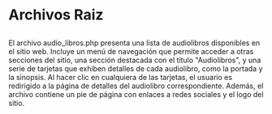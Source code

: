 # Archivos Raiz

## 

El archivo audio_libros.php presenta una lista de audiolibros disponibles en el sitio web. Incluye un menú de navegación que permite acceder a otras secciones del sitio, una sección destacada con el título "Audiolibros", y una serie de tarjetas que exhiben detalles de cada audiolibro, como la portada y la sinopsis. Al hacer clic en cualquiera de las tarjetas, el usuario es redirigido a la página de detalles del audiolibro correspondiente. Además, el archivo contiene un pie de página con enlaces a redes sociales y el logo del sitio.
